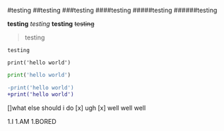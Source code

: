 #testing
##testing
###testing 
####testing
#####testing
######testing

**testing**
*testing*
__testing__
~~testing~~

>testing

`testing`

```
print('hello world')
```

```python
print('hello world')
```

```diff
-print('hello world')
+print('hello world')
```

[]what else should i do
[x] ugh
[x] well well well

1.I
1.AM 
1.BORED

